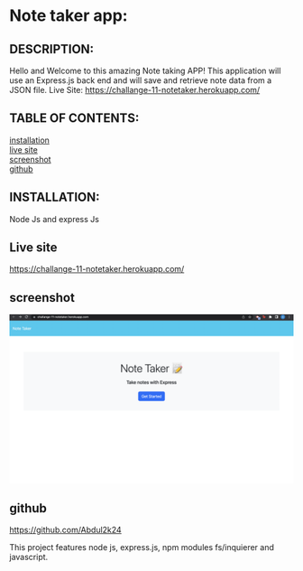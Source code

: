 # Note taker app:



## DESCRIPTION:
Hello and Welcome to this amazing Note taking APP! This application will use an Express.js back end and will save and retrieve note data from a JSON file.
Live Site: https://challange-11-notetaker.herokuapp.com/
## TABLE OF CONTENTS:

[installation](#installation) <br/>
[live site](#Livesite)<br/>
[screenshot](#screenshot)<br/>
[github](#github)<br/>



## INSTALLATION:
Node Js and express Js


## Live site
https://challange-11-notetaker.herokuapp.com/

## screenshot 
![](./public/assets/images/Screen%20Shot%202023-02-21%20at%204.34.17%20AM.png)

## github
https://github.com/Abdul2k24

This project features node js, express.js, npm modules fs/inquierer and javascript.

